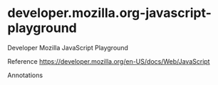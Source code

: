 # developer.mozilla.org-javascript-playground
Developer Mozilla JavaScript Playground

Reference
https://developer.mozilla.org/en-US/docs/Web/JavaScript

Annotations


